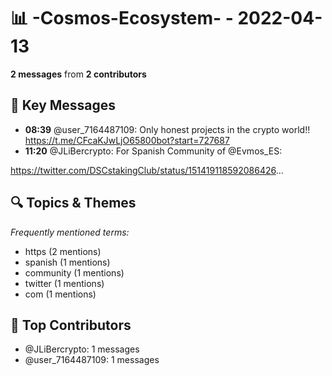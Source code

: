 # 📊 -Cosmos-Ecosystem- - 2022-04-13
**2 messages** from **2 contributors**

## 💬 Key Messages
- **08:39** @user_7164487109: Only honest projects in the crypto world!!
https://t.me/CFcaKJwLjO65800bot?start=727687
- **11:20** @JLiBercrypto: For Spanish Community of @Evmos_ES:

https://twitter.com/DSCstakingClub/status/151419118592086426...

## 🔍 Topics & Themes
*Frequently mentioned terms:*
- https (2 mentions)
- spanish (1 mentions)
- community (1 mentions)
- twitter (1 mentions)
- com (1 mentions)

## 👥 Top Contributors
- @JLiBercrypto: 1 messages
- @user_7164487109: 1 messages